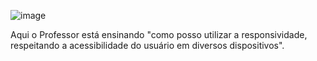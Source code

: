 ![image](https://github.com/Ruansmc/Explorer/assets/86540031/35f70d09-5bc9-4ccd-8771-a84ca36f2964)


Aqui o Professor está ensinando "como posso utilizar a responsividade, respeitando a acessibilidade do usuário em diversos dispositivos".
